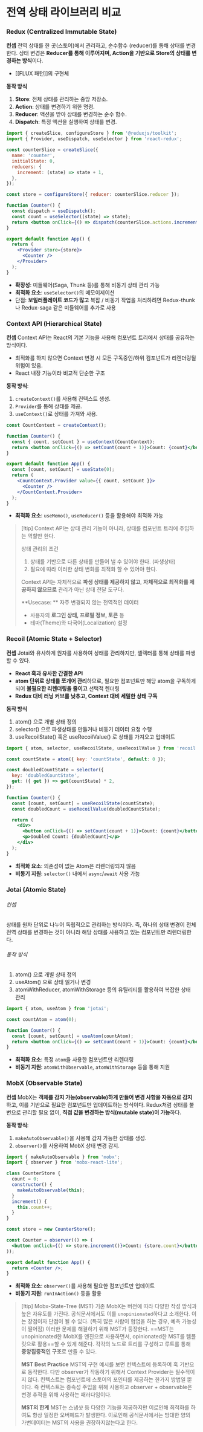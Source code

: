 # 전역 상태 라이브러리 비교

### Redux (Centralized Immutable State)

**컨셉**
전역 상태를 한 곳(스토어)에서 관리하고, 순수함수 (reducer)를 통해 상태를 변경한다. 상태 변경은 **Reducer를 통해 이루어지며, Action을 기반으로 Store의 상태를 변경하는 방식**이다.

- [[FLUX 패턴]]의 구현체

**동작 방식**
1. **Store**: 전체 상태를 관리하는 중앙 저장소.
2. **Action**: 상태를 변경하기 위한 명령.
3. **Reducer**: 액션을 받아 상태를 변경하는 순수 함수.
4. **Dispatch**: 특정 액션을 실행하여 상태를 변경.

```jsx
import { createSlice, configureStore } from '@reduxjs/toolkit';
import { Provider, useDispatch, useSelector } from 'react-redux';

const counterSlice = createSlice({
  name: 'counter',
  initialState: 0,
  reducers: {
    increment: (state) => state + 1,
  },
});

const store = configureStore({ reducer: counterSlice.reducer });

function Counter() {
  const dispatch = useDispatch();
  const count = useSelector((state) => state);
  return <button onClick={() => dispatch(counterSlice.actions.increment())}>Count: {count}</button>;
}

export default function App() {
  return (
    <Provider store={store}>
      <Counter />
    </Provider>
  );
}
```

- **확장성**: 미들웨어(Saga, Thunk 등)를 통해 비동기 상태 관리 가능  
- **최적화 요소**: `useSelector()`의 메모이제이션
- 단점: **보일러플레이트 코드가 많고** 복잡 / 비동기 작업을 처리하려면 Redux-thunk나 Redux-saga 같은 미들웨어를 추가로 사용

### Context API (Hierarchical State)

**컨셉** 
Context API는 React의 기본 기능을 사용해 컴포넌트 트리에서 상태를 공유하는 방식이다.
- 최적화를 하지 않으면 Context 변경 시 모든 구독중인/하위 컴포넌트가 리렌더링될 위험이 있음.
- React 내장 기능이라 비교적 단순한 구조

**동작 방식**:

1. `createContext()`를 사용해 컨텍스트 생성.
2. `Provider`를 통해 상태를 제공.
3. `useContext()`로 상태를 가져와 사용.

```jsx
const CountContext = createContext();

function Counter() {
  const { count, setCount } = useContext(CountContext);
  return <button onClick={() => setCount(count + 1)}>Count: {count}</button>;
}

export default function App() {
  const [count, setCount] = useState(0);
  return (
    <CountContext.Provider value={{ count, setCount }}>
      <Counter />
    </CountContext.Provider>
  );
}
```

- **최적화 요소**: `useMemo()`, `useReducer()` 등을 활용해야 최적화 가능

>[!tip] Context API는 상태 관리 기능이 아니라, 상태를 컴포넌트 트리에 주입하는 역할만 한다.
>
>
>상태 관리의 조건
>
>1. 상태를 기반으로 다른 상태를 만들어 낼 수 있어야 한다. (파생상태) 
>2. 필요에 따라 이러한 상태 변화를 최적화 할 수 있어야 한다. 
>
>Context API는 자체적으로 **파생 상태를 제공하지 않고**, **자체적으로 최적화를 제공하지 않으므로** 관리가 아닌 상태 전달 도구다. 
>
>**Usecase: **
>자주 변경되지 않는 전역적인 데이터
>- 사용자의 **로그인 상태, 프로필 정보, 토큰** 등
>- 테마(Theme)와 다국어(Localization) 설정


### Recoil (Atomic State + Selector)

**컨셉**
Jotai와 유사하게 원자를 사용하여 상태를 관리하지만, 셀렉터를 통해 상태를 파생할 수 있다.
- **React 훅과 유사한 간결한 API**
- **atom 단위로 상태를 쪼개어 관리**하므로, 필요한 컴포넌트만 해당 atom을 구독하게 되어 **불필요한 리렌더링을 줄이고** 선택적 렌더링
- **Redux 대비 러닝 커브를 낮추고, Context 대비 세밀한 상태 구독**

**동작 방식**
1. atom() 으로 개별 상태 정의
2. selector() 으로 파생상태를 만들거나 비동기 데이터 요청 수행
3. useRecoilState() 혹은 useRecoilValue() 로 상태를 가져오고 업데이트

```jsx
import { atom, selector, useRecoilState, useRecoilValue } from 'recoil';

const countState = atom({ key: 'countState', default: 0 });

const doubledCountState = selector({
  key: 'doubledCountState',
  get: ({ get }) => get(countState) * 2,
});

function Counter() {
  const [count, setCount] = useRecoilState(countState);
  const doubledCount = useRecoilValue(doubledCountState);

  return (
    <div>
      <button onClick={() => setCount(count + 1)}>Count: {count}</button>
      <p>Doubled Count: {doubledCount}</p>
    </div>
  );
}
```

- **최적화 요소**: 의존성이 없는 Atom은 리렌더링되지 않음  
- **비동기 지원**: `selector()` 내에서 `async`/`await` 사용 가능

### Jotai (Atomic State)

###### 컨셉
상태를 원자 단위로 나누어 독립적으로 관리하는 방식이다. 즉, 하나의 상태 변경이 전체 전역 상태를 변경하는 것이 아니라 해당 상태를 사용하고 있는 컴포넌트만 리렌더링한다.

###### 동작 방식
1. atom() 으로 개별 상태 정의
2. useAtom() 으로 상태 읽거나 변경
3. atomWithReducer, atomWithStorage 등의 유틸리티를 활용하여 복잡한 상태 관리

```jsx
import { atom, useAtom } from 'jotai';

const countAtom = atom(0);

function Counter() {
  const [count, setCount] = useAtom(countAtom);
  return <button onClick={() => setCount(count + 1)}>Count: {count}</button>;
}
```

- **최적화 요소**: 특정 `atom`을 사용한 컴포넌트만 리렌더링  
- **비동기 지원**: `atomWithObservable`, `atomWithStorage` 등을 통해 지원


### MobX (Observable State)

**컨셉**
MobX는 **객체를 감지 가능(observable)하게 만들어 변경 사항을 자동으로 감지**하고, 이를 기반으로 필요한 컴포넌트만 업데이트하는 방식이다. Redux처럼 상태를 불변으로 관리할 필요 없이, **직접 값을 변경하는 방식(mutable state)이 가능**하다.

**동작 방식**:

1. `makeAutoObservable()`을 사용해 감지 가능한 상태를 생성.
2. `observer()`를 사용하여 MobX 상태 변경 감지.

```jsx
import { makeAutoObservable } from 'mobx';
import { observer } from 'mobx-react-lite';

class CounterStore {
  count = 0;
  constructor() {
    makeAutoObservable(this);
  }
  increment() {
    this.count++;
  }
}

const store = new CounterStore();

const Counter = observer(() => (
  <button onClick={() => store.increment()}>Count: {store.count}</button>
));

export default function App() {
  return <Counter />;
}
```

- **최적화 요소**: `observer()`를 사용해 필요한 컴포넌트만 업데이트  
- **비동기 지원**: `runInAction()` 등을 활용


> [!tip] Mobx-State-Tree (MST)
> 기존 MobX는 버전에 따라 다양한 작성 방식과 높은 자유도를 가진다. 공식문서에서도 이를 `unopinionated`하다고 소개한다. 이는 장점이자 단점이 될 수 있다. (특히 많은 사람이 협업을 하는 경우, 예측 가능성이 떨어짐)
>이러한 문제를 해결하기 위해 MST가 등장한다. ==MST는 unopinionated한 MobX를 엔진으로 사용하면서, opinionated한 MST를 템플릿으로 활용==할 수 있게 해준다. 각각의 노드로 트리를 구성하고 루트를 통해 **중앙집중적인 구조**로 만들 수 있다.
>
>**MST Best Practice**
>MST의 구현 예시를 보면 컨텍스트에 등록하여 훅 기반으로 동작한다. 다만 observer가 작동하기 위해서 Context Provider는 필수적이지 않다. 컨텍스트는 컴포넌트에 스토어의 포인터를 제공하는 한가지 방법일 뿐이다. 즉 컨텍스트는 종속성 주입을 위해 사용하고 observer + observable은 변경 추적을 위해 사용하는 패러다임이다.
>
>**MST의 한계**
>MST는 스냅샷 등 다양한 기능을 제공하지만 이로인해 최적화를 하여도 항상 일정한 오버헤드가 발생한다. 이로인해 공식문서에서는 방대한 양의 가변데이터는 MST의 사용을 권장하지않는다고 한다.


